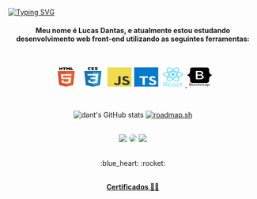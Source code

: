 [![Typing SVG](https://readme-typing-svg.demolab.com?font=Fira+Code&weight=600&size=35&duration=3000&pause=100&color=9E99F9&center=true&vCenter=true&multiline=true&repeat=false&width=900&height=100&lines=Seja-bem+vindo+!;Sou+o+Lucas%2C+desenvolvedor+web+Front-End)](https://git.io/typing-svg)

<div align="center">
  <h4 height="50">Meu nome é Lucas Dantas, e atualmente estou estudando desenvolvimento web front-end utilizando as seguintes ferramentas:</h4>
  
  <br>
  
  <p>
    <a href="https://www.w3.org/html/" target="_blank" rel="noreferrer"> <img   
    src="https://raw.githubusercontent.com/devicons/devicon/master/icons/html5/html5-original-wordmark.svg" alt="html5" width="50"   
    height="40"/></a>
    <a href="https://www.w3schools.com/css/" target="_blank" rel="noreferrer"> <img 
    src="https://raw.githubusercontent.com/devicons/devicon/master/icons/css3/css3-original-wordmark.svg" alt="css3" width="50" 
    height="40"/></a> <a href="https://www.w3.org/html/" target="_blank" rel="noreferrer">
    <a href="https://developer.mozilla.org/en-US/docs/Web/JavaScript" target="_blank" rel="noreferrer"> <img 
    src="https://raw.githubusercontent.com/devicons/devicon/master/icons/javascript/javascript-original.svg" alt="javascript" width="50" 
    height="40"/></a>
    <a href="https://www.typescriptlang.org/" target="_blank" rel="noreferrer"> <img 
    src="https://raw.githubusercontent.com/devicons/devicon/master/icons/typescript/typescript-original.svg" alt="typescript" 
    width="50" height="40"/></a>
    <a href="https://reactjs.org/" target="_blank" rel="noreferrer"> <img     
    src="https://raw.githubusercontent.com/devicons/devicon/master/icons/react/react-original-wordmark.svg" alt="react" width="50" 
    height="40"/> </a>
    <a href="https://getbootstrap.com" target="_blank" rel="noreferrer"> <img 
    src="https://raw.githubusercontent.com/devicons/devicon/master/icons/bootstrap/bootstrap-plain-wordmark.svg" alt="bootstrap" 
    width="50" height="40"/></a>
  </p>
</div>

<br>

<div align="center">  
  
  ![dant's GitHub stats](https://github-readme-stats.vercel.app/api?username=ldantsc&show_icons=true&theme=midnight-purple)
  [![roadmap.sh](https://api.roadmap.sh/v1-badge/wide/64f63e3e5ce9f4ca588f1e3a?variant=dark)](https://roadmap.sh)

  
</div>
      
<br>

<div align="center"> 
<a href = "mailto:dants.dev@gmail.com"> <img src="https://img.shields.io/badge/-Gmail-%23333?style=for-the-badge&logo=gmail&logoColor=white" target="_blank"></a>
<a href="https://www.linkedin.com/in/dantsc/" target="_blank"><img src="https://img.shields.io/badge/-LinkedIn-%230077B5?style=for-the-badge&logo=linkedin&logoColor=white" style="border-radius: 30px" target="_blank"></a>
<a href="https://discord.com/users/432259058561449985" target="_blank"><img src="https://img.shields.io/badge/Discord-7289DA?style=for-the-badge&logo=discord&logoColor=white" target="_blank"></a>
</div>

<br>


<div align="center" margin-top="50px">
  <p>:blue_heart: :rocket:</p>
</div>

<br>

<div align="center">
  <a href="https://drive.google.com/drive/folders/1S4ZtZErGERbei-N70jd3FpQ_D7HDMNRv?usp=sharing" target="_blank"><strong>Certificados 👨‍💻</strong></a>
</div>
